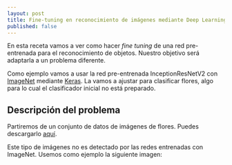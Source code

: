 ```yaml
---
layout: post
title: Fine-tuning en reconocimiento de imágenes mediante Deep Learning
published: false
---
```


En esta receta vamos a ver como hacer *fine tuning* de una red pre-entrenada para el reconocimiento de objetos. Nuestro objetivo será adaptarla a un problema diferente.

Como ejemplo vamos a usar la red pre-entrenada InceptionResNetV2 con [ImageNet](http://www.image-net.org/) mediante [Keras](https://keras.io/). La vamos a ajustar para clasificar flores, algo para lo cual el clasificador inicial no está preparado.


## Descripción del problema
Partiremos de un conjunto de datos de imágenes de flores. Puedes descargarlo [aquí](http://download.tensorflow.org/example_images/flower_photos.tgz).

Este tipo de imágenes no es detectado por las redes entrenadas con ImageNet. Usemos como ejemplo la siguiente imagen:
